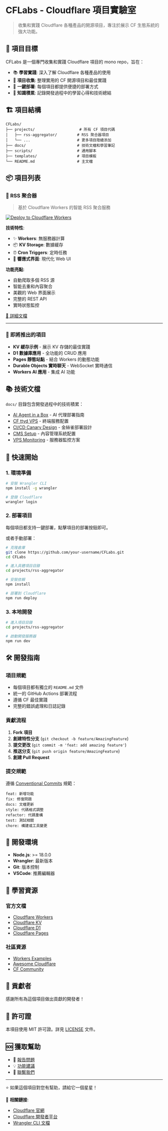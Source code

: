 # CFLabs - Cloudflare 項目實驗室

> 收集和實踐 Cloudflare 各種產品的開源項目，專注於展示 CF 生態系統的強大功能。

## 🎯 項目目標

CFLabs 是一個專門收集和實踐 Cloudflare 項目的 mono repo，旨在：

- 📚 **學習實踐**: 深入了解 Cloudflare 各種產品的使用
- 🔧 **項目收集**: 整理實用的 CF 開源項目和最佳實踐
- 🚀 **一鍵部署**: 每個項目都提供便捷的部署方式
- 📖 **知識積累**: 記錄開發過程中的學習心得和技術總結

## 🏗️ 項目結構

```
CFLabs/
├── projects/                    # 所有 CF 項目代碼
│   ├── rss-aggregator/         # RSS 聚合器項目
│   └── ...                     # 更多項目陸續添加
├── docs/                       # 技術文檔和學習筆記
├── scripts/                    # 通用腳本
├── templates/                  # 項目模板
└── README.md                   # 主文檔
```

## 📦 項目列表

### 🔄 RSS 聚合器
> 基於 Cloudflare Workers 的智能 RSS 聚合服務

[![Deploy to Cloudflare Workers](https://deploy.workers.cloudflare.com/button)](https://deploy.workers.cloudflare.com/?url=https://github.com/your-username/CFLabs/tree/main/projects/rss-aggregator)

**技術特性**:
- ✨ **Workers**: 無服務器計算
- 📦 **KV Storage**: 數據緩存
- ⏰ **Cron Triggers**: 定時任務
- 🎨 **響應式界面**: 現代化 Web UI

**功能亮點**:
- 自動爬取多個 RSS 源
- 智能去重和內容聚合
- 美觀的 Web 界面展示
- 完整的 REST API
- 實時狀態監控

[📖 詳細文檔](./projects/rss-aggregator/README.md)

---

### 🚧 即將推出的項目

- **KV 緩存示例** - 展示 KV 存儲的最佳實踐
- **D1 數據庫應用** - 全功能的 CRUD 應用
- **Pages 靜態站點** - 結合 Workers 的動態功能
- **Durable Objects 實時聊天** - WebSocket 實時通信
- **Workers AI 應用** - 集成 AI 功能

## 📚 技術文檔

`docs/` 目錄包含開發過程中的技術積累：

- [AI Agent in a Box](./docs/AI-Agent_in_a_Box.md) - AI 代理部署指南
- [CF ttyd VPS](./docs/cf_ttyd_vps.md) - 終端服務配置
- [CI/CD Canary Design](./docs/CICD_canary_design.md) - 金絲雀部署設計
- [CMS Setup](./docs/CMS_setup.md) - 內容管理系統配置
- [VPS Monitoring](./docs/VPS_Monitoring_with_CF_Workers.md) - 服務器監控方案

## 🚀 快速開始

### 1. 環境準備

```bash
# 安裝 Wrangler CLI
npm install -g wrangler

# 登錄 Cloudflare
wrangler login
```

### 2. 部署項目

每個項目都支持一鍵部署，點擊項目的部署按鈕即可。

或者手動部署：

```bash
# 克隆倉庫
git clone https://github.com/your-username/CFLabs.git
cd CFLabs

# 進入具體項目目錄
cd projects/rss-aggregator

# 安裝依賴
npm install

# 部署到 Cloudflare
npm run deploy
```

### 3. 本地開發

```bash
# 進入項目目錄
cd projects/rss-aggregator

# 啟動開發服務器
npm run dev
```

## 🛠️ 開發指南

### 項目規範

- 每個項目都有獨立的 `README.md` 文件
- 統一的 GitHub Actions 部署流程
- 遵循 CF 最佳實踐
- 完整的錯誤處理和日誌記錄

### 貢獻流程

1. **Fork 項目**
2. **創建特性分支** (`git checkout -b feature/AmazingFeature`)
3. **提交更改** (`git commit -m 'feat: add amazing feature'`)
4. **推送分支** (`git push origin feature/AmazingFeature`)
5. **創建 Pull Request**

### 提交規範

遵循 [Conventional Commits](https://www.conventionalcommits.org/) 規範：

```
feat: 新增功能
fix: 修復問題
docs: 文檔更新
style: 代碼格式調整
refactor: 代碼重構
test: 測試相關
chore: 構建或工具變更
```

## 🔧 開發環境

- **Node.js**: >= 18.0.0
- **Wrangler**: 最新版本
- **Git**: 版本控制
- **VSCode**: 推薦編輯器

## 📖 學習資源

### 官方文檔
- [Cloudflare Workers](https://developers.cloudflare.com/workers/)
- [Cloudflare KV](https://developers.cloudflare.com/workers/runtime-apis/kv/)
- [Cloudflare D1](https://developers.cloudflare.com/d1/)
- [Cloudflare Pages](https://developers.cloudflare.com/pages/)

### 社區資源
- [Workers Examples](https://github.com/cloudflare/workers-examples)
- [Awesome Cloudflare](https://github.com/irazasyed/awesome-cloudflare)
- [CF Community](https://community.cloudflare.com/)

## 🤝 貢獻者

感謝所有為這個項目做出貢獻的開發者！

## 📄 許可證

本項目使用 MIT 許可證。詳見 [LICENSE](LICENSE) 文件。

## 🆘 獲取幫助

- 🐛 [報告問題](https://github.com/your-username/CFLabs/issues)
- 💡 [功能建議](https://github.com/your-username/CFLabs/issues/new?template=feature_request.md)
- 📧 [聯繫我們](mailto:your-email@example.com)

---

⭐ 如果這個項目對您有幫助，請給它一個星星！

🔗 **相關鏈接**:
- [Cloudflare 官網](https://www.cloudflare.com/)
- [Cloudflare 開發者平台](https://developers.cloudflare.com/)
- [Wrangler CLI 文檔](https://developers.cloudflare.com/workers/wrangler/)
